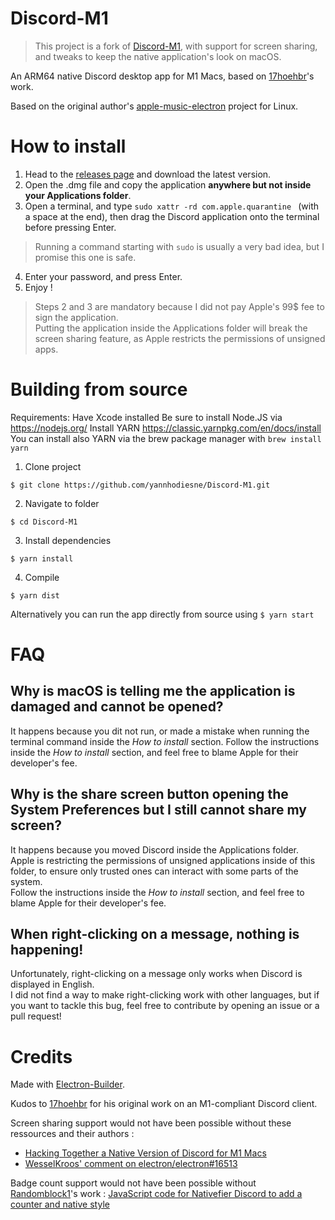 # Discord-M1

> This project is a fork of [Discord-M1](https://github.com/17hoehbr/Discord-M1), with support for screen sharing, and tweaks to keep the native application's look on macOS.

An ARM64 native Discord desktop app for M1 Macs, based on [17hoehbr](https://github.com/17hoehbr)'s work.

Based on the original author's [apple-music-electron](https://github.com/17hoehbr/apple-music-electron) project for Linux.

# How to install

 1. Head to the [releases page](https://github.com/yannhodiesne/Discord-M1/releases) and download the latest version.
 2. Open the .dmg file and copy the application **anywhere but not inside your Applications folder**.
 3. Open a terminal, and type `sudo xattr -rd com.apple.quarantine ` (with a space at the end), then drag the Discord application onto the terminal before pressing Enter.
> Running a command starting with `sudo` is usually a very bad idea, but I promise this one is safe.
 4. Enter your password, and press Enter.
 5. Enjoy !

> Steps 2 and 3 are mandatory because I did not pay Apple's 99$ fee to sign the application.  
> Putting the application inside the Applications folder will break the screen sharing feature, as Apple restricts the permissions of unsigned apps.

# Building from source

Requirements: Have Xcode installed
              Be sure to install Node.JS via https://nodejs.org/
              Install YARN https://classic.yarnpkg.com/en/docs/install
              You can install also YARN via the brew package manager with ```brew install yarn```


1. Clone project

```$ git clone https://github.com/yannhodiesne/Discord-M1.git```

2. Navigate to folder 

```$ cd Discord-M1```

3. Install dependencies

```$ yarn install```

4. Compile

```$ yarn dist```

Alternatively you can run the app directly from source using
```$ yarn start```

# FAQ

## Why is macOS is telling me the application is damaged and cannot be opened?

It happens because you dit not run, or made a mistake when running the terminal command inside the *How to install* section.
Follow the instructions inside the *How to install* section, and feel free to blame Apple for their developer's fee.

## Why is the share screen button opening the System Preferences but I still cannot share my screen?

It happens because you moved Discord inside the Applications folder.  
Apple is restricting the permissions of unsigned applications inside of this folder, to ensure only trusted ones can interact with some parts of the system.  
Follow the instructions inside the *How to install* section, and feel free to blame Apple for their developer's fee.

## When right-clicking on a message, nothing is happening!

Unfortunately, right-clicking on a message only works when Discord is displayed in English.  
I did not find a way to make right-clicking work with other languages, but if you want to tackle this bug, feel free to contribute by opening an issue or a pull request!

# Credits

Made with [Electron-Builder](https://www.electron.build/).

Kudos to [17hoehbr](https://github.com/17hoehbr) for his original work on an M1-compliant Discord client.

Screen sharing support would not have been possible without these ressources and their authors :
 - [Hacking Together a Native Version of Discord for M1 Macs](https://rthr.me/2021/03/discord-native-apple-silicon/)
 - [WesselKroos' comment on electron/electron#16513](https://github.com/electron/electron/issues/16513#issuecomment-602070250)

Badge count support would not have been possible without [Randomblock1](https://gist.github.com/Randomblock1)'s work : [JavaScript code for Nativefier Discord to add a counter and native style](https://gist.github.com/Randomblock1/b8cd3948ce0b4688b874f2643a2a6941)
